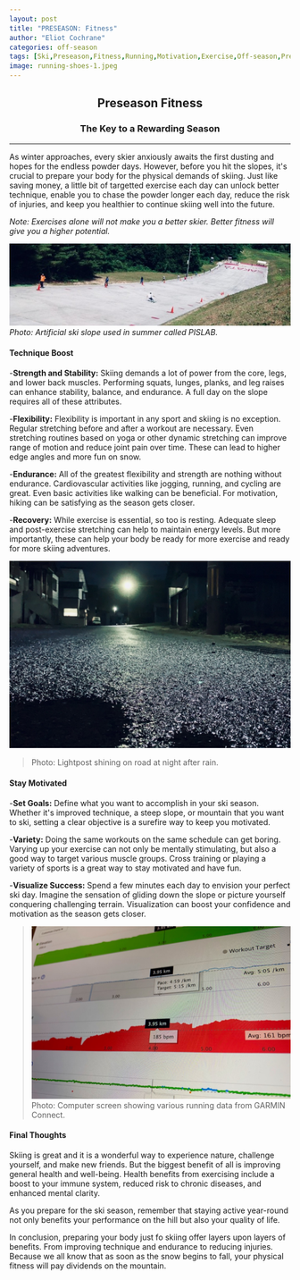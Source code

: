 ```yaml
---
layout: post
title: "PRESEASON: Fitness"
author: "Eliot Cochrane"
categories: off-season
tags: [Ski,Preseason,Fitness,Running,Motivation,Exercise,Off-season,Preseason Fitness,Skiing Preparation,Winter Sports,Skiing Technique,Strength Training,Flexibility Exercises,Endurance Training,Recovery Methods,Stay Motivated,Setting Goals,Variety in Exercise,Visualization,Health Benefits,Skiing Performance,Snow Sports,Winter Fitness]
image: running-shoes-1.jpeg
---
```


## <center>Preseason Fitness</center>
### <center>The Key to a Rewarding Season</center>

***

As winter approaches, every skier anxiously awaits the first dusting and hopes for the endless powder days. However, before you hit the slopes, it's crucial to prepare your body for the physical demands of skiing. Just like saving money, a little bit of targetted exercise each day can unlock better technique, enable you to chase the powder longer each day, reduce the risk of injuries, and keep you healthier to continue skiing well into the future.

*Note: Exercises alone will not make you a better skier. Better fitness will give you a higher potential.*

![Artificial ski slope used in summer called PISLAB](/assets/img/sakata-1.jpeg)
*Photo: Artificial ski slope used in summer called PISLAB.*

#### Technique Boost

-**Strength and Stability:** Skiing demands a lot of power from the core, legs, and lower back muscles. Performing squats, lunges, planks, and leg raises can enhance stability, balance, and endurance. A full day on the slope requires all of these attributes.

-**Flexibility:** Flexibility is important in any sport and skiing is no exception. Regular stretching before and after a workout are necessary. Even stretching routines based on yoga or other dynamic stretching can improve range of motion and reduce joint pain over time. These can lead to higher edge angles and more fun on snow.

-**Endurance:** All of the greatest flexibility and strength are nothing without endurance. Cardiovascular activities like jogging, running, and cycling are great. Even basic activities like walking can be beneficial. For motivation, hiking can be satisfying as the season gets closer.

-**Recovery:** While exercise is essential, so too is resting. Adequate sleep and post-exercise stretching can help to maintain energy levels. But more importantly, these can help your body be ready for more exercise and ready for more skiing adventures.

![Road at night after rain](/assets/img/nightrun-1.jpeg)
> Photo: Lightpost shining on road at night after rain.

#### Stay Motivated

-**Set Goals:** Define what you want to accomplish in your ski season. Whether it's improved technique, a steep slope, or mountain that you want to ski, setting a clear objective is a surefire way to keep you motivated.

-**Variety:** Doing the same workouts on the same schedule can get boring. Varying up your exercise can not only be mentally stimulating, but also a good way to target various muscle groups. Cross training or playing a variety of sports is a great way to stay motivated and have fun.

-**Visualize Success:** Spend a few minutes each day to envision your perfect ski day. Imagine the sensation of gliding down the slope or picture yourself conquering challenging terrain. Visualization can boost your confidence and motivation as the season gets closer.

> ![Computer screen showing running data](/assets/img/running-data-1.jpeg)
> Photo: Computer screen showing various running data from GARMIN Connect.

#### Final Thoughts

Skiing is great and it is a wonderful way to experience nature, challenge yourself, and make new friends. But the biggest benefit of all is improving general health and well-being. Health benefits from exercising include a boost to your immune system, reduced risk to chronic diseases, and enhanced mental clarity.

As you prepare for the ski season, remember that staying active year-round not only benefits your performance on the hill but also your quality of life.

In conclusion, preparing your body just fo skiing offer layers upon layers of benefits. From improving technique and endurance to reducing injuries. Because we all know that as soon as the snow begins to fall, your physical fitness will pay dividends on the mountain.